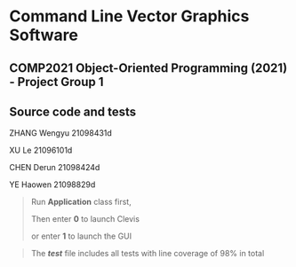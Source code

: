 # Command Line Vector Graphics Software
## COMP2021 Object-Oriented Programming (2021) - Project Group 1
## Source code and tests

ZHANG Wengyu 21098431d

XU Le 21096101d

CHEN Derun 21098424d

YE Haowen 21098829d

> Run **Application** class first,
> 
> Then enter **0** to launch Clevis 
> 
> or enter **1** to launch the GUI

> The _**test**_ file includes all tests with line coverage of 98% in total